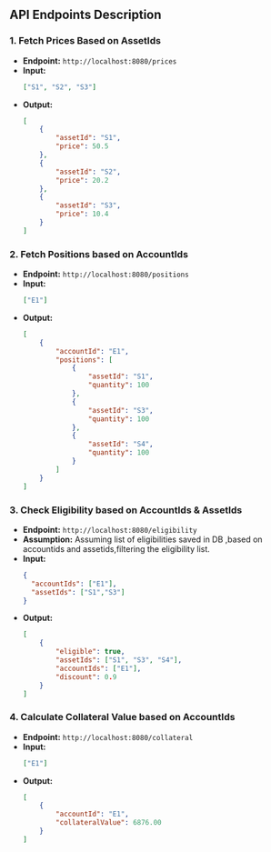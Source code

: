 ## API Endpoints Description

### 1. Fetch Prices Based on AssetIds
- **Endpoint:** `http://localhost:8080/prices`
- **Input:** 
    ```json
    ["S1", "S2", "S3"]
    ```
- **Output:** 
    ```json
    [
        {
            "assetId": "S1",
            "price": 50.5
        },
        {
            "assetId": "S2",
            "price": 20.2
        },
        {
            "assetId": "S3",
            "price": 10.4
        }
    ]
    ```

### 2. Fetch Positions based on AccountIds
- **Endpoint:** `http://localhost:8080/positions`
- **Input:** 
    ```json
    ["E1"]
    ```
- **Output:** 
    ```json
    [
        {
            "accountId": "E1",
            "positions": [
                {
                    "assetId": "S1",
                    "quantity": 100
                },
                {
                    "assetId": "S3",
                    "quantity": 100
                },
                {
                    "assetId": "S4",
                    "quantity": 100
                }
            ]
        }
    ]
    ```

### 3. Check Eligibility based on AccountIds & AssetIds
- **Endpoint:** `http://localhost:8080/eligibility`
- **Assumption:** Assuming list of eligibilities saved in DB ,based on accountids and assetids,filtering the eligibility list.
- **Input:** 
    ```json
    {
      "accountIds": ["E1"],
      "assetIds": ["S1","S3"]
    }
    ```
- **Output:** 
    ```json
    [
        {
            "eligible": true,
            "assetIds": ["S1", "S3", "S4"],
            "accountIds": ["E1"],
            "discount": 0.9
        }
    ]
    ```

### 4. Calculate Collateral Value based on AccountIds
- **Endpoint:** `http://localhost:8080/collateral`
- **Input:** 
    ```json
    ["E1"]
    ```
- **Output:** 
    ```json
    [
        {
            "accountId": "E1",
            "collateralValue": 6876.00
        }
    ]
    ```